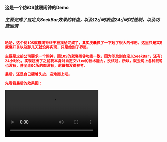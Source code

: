 
#### 这是一个仿iOS就寝闹钟的Demo
##### 主要完成了自定义SeekBar效果的转盘，以及12小时表盘24小时时差制，以及功能回调
```cmake

哈哈，这个仿iOS就寝闹钟终于被我给完成了，其实皮囊换了一下起了很大的作用。这里只是实现了时间功能，
就寝开关以及那几天就没再实现，只是给到了界面。

主要是之前公司要求一个闹钟，跟iOS的就寝闹钟功能一致，因为涉及到自定义SeekBar，还有12小时制表盘
24小时化，实现超出了之前我本身对自定义View的技术能力，没试过，所以，就去网上各种找轮子，发现一个
也没有，甚至连OC版的都没有，逻辑都没得参考。

最后，还是自己硬着头皮，迎难而上吧。

先看看最后的效果图：

```

![like_ios](like_ios.mp4)
